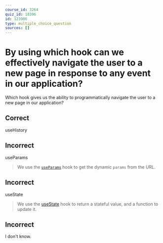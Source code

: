 ```yaml
---
course_id: 3264
quiz_id: 18396
id: 123906
type: multiple_choice_question
sources: []
---
```


# By using which hook can we effectively navigate the user to a new page in response to any event in our application?

Which hook gives us the ability to programmatically navigate the user to a new page in our application?

## Correct

useHistory

## Incorrect

useParams

> We use the [`useParams`](https://reactrouter.com/web/api/Hooks/useparams) hook
> to get the dynamic `params` from the URL.

## Incorrect

useState

> We use
> the&nbsp;[useState](https://reactjs.org/docs/hooks-reference.html#usestate) hook
> to return a stateful value, and a function to update it.

## Incorrect

I don't know.
